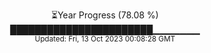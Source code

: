 <p align="center">
⏳Year Progress (78.08 %) <br>
███████████████████████▁▁▁▁▁▁▁ <br>
<sub>Updated: Fri, 13 Oct 2023 00:08:28 GMT</sub>
</p>

